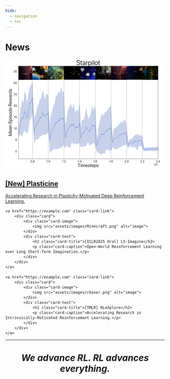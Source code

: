 ```yaml
---
hide: 
  - navigation
  - toc
---
```


# **News**
<div class="card-container">
    <a href="https://example.com" class="card-link">
        <div class="card">
            <div class="card-image">
                <img src="assets/images/plasticity.PNG" alt="image">
            </div>
            <div class="card-text">
                <h2 class="card-title">[New] Plasticine</h2>
                <p class="card-caption">Accelerating Research in Plasticity-Motivated Deep Reinforcement Learning.</p>
            </div>
        </div>
    </a>

    <a href="https://example.com" class="card-link">
        <div class="card">
            <div class="card-image">
                <img src="assets/images/Minecraft.png" alt="image">
            </div>
            <div class="card-text">
                <h2 class="card-title">[ICLR2025 Oral] LS-Imagine</h2>
                <p class="card-caption">Open-World Reinforcement Learning over Long Short-Term Imagination.</p>
            </div>
        </div>
    </a>

    <a href="https://example.com" class="card-link">
        <div class="card">
            <div class="card-image">
                <img src="assets/images/chaser.png" alt="image">
            </div>
            <div class="card-text">
                <h2 class="card-title">[TMLR] RLeXplore</h2>
                <p class="card-caption">Accelerating Research in Intrinsically-Motivated Reinforcement Learning.</p>
            </div>
        </div>
    </a>
</div>


<div align='center'>
  <!-- <img src="/assets/images/horizontal_logo.svg" style="width: 15%;"> -->
  <hr>
  <h1><i>We advance RL. RL advances everything.</i></h1>
</div>